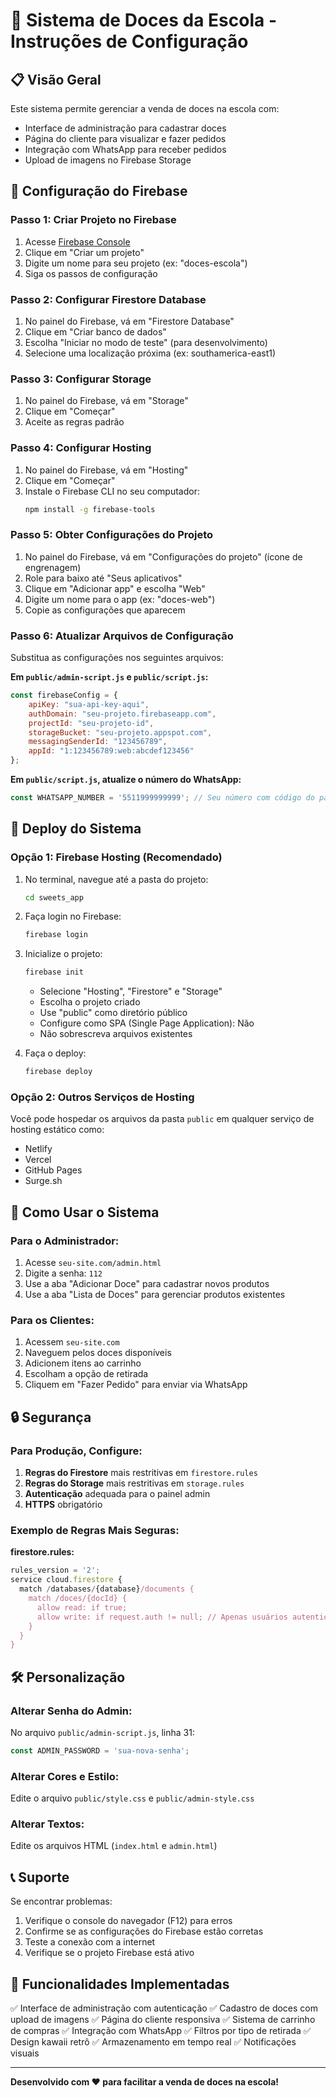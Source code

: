 # 🍭 Sistema de Doces da Escola - Instruções de Configuração

## 📋 Visão Geral

Este sistema permite gerenciar a venda de doces na escola com:
- Interface de administração para cadastrar doces
- Página do cliente para visualizar e fazer pedidos
- Integração com WhatsApp para receber pedidos
- Upload de imagens no Firebase Storage

## 🔧 Configuração do Firebase

### Passo 1: Criar Projeto no Firebase

1. Acesse [Firebase Console](https://console.firebase.google.com/)
2. Clique em "Criar um projeto"
3. Digite um nome para seu projeto (ex: "doces-escola")
4. Siga os passos de configuração

### Passo 2: Configurar Firestore Database

1. No painel do Firebase, vá em "Firestore Database"
2. Clique em "Criar banco de dados"
3. Escolha "Iniciar no modo de teste" (para desenvolvimento)
4. Selecione uma localização próxima (ex: southamerica-east1)

### Passo 3: Configurar Storage

1. No painel do Firebase, vá em "Storage"
2. Clique em "Começar"
3. Aceite as regras padrão

### Passo 4: Configurar Hosting

1. No painel do Firebase, vá em "Hosting"
2. Clique em "Começar"
3. Instale o Firebase CLI no seu computador:
   ```bash
   npm install -g firebase-tools
   ```

### Passo 5: Obter Configurações do Projeto

1. No painel do Firebase, vá em "Configurações do projeto" (ícone de engrenagem)
2. Role para baixo até "Seus aplicativos"
3. Clique em "Adicionar app" e escolha "Web"
4. Digite um nome para o app (ex: "doces-web")
5. Copie as configurações que aparecem

### Passo 6: Atualizar Arquivos de Configuração

Substitua as configurações nos seguintes arquivos:

**Em `public/admin-script.js` e `public/script.js`:**
```javascript
const firebaseConfig = {
    apiKey: "sua-api-key-aqui",
    authDomain: "seu-projeto.firebaseapp.com",
    projectId: "seu-projeto-id",
    storageBucket: "seu-projeto.appspot.com",
    messagingSenderId: "123456789",
    appId: "1:123456789:web:abcdef123456"
};
```

**Em `public/script.js`, atualize o número do WhatsApp:**
```javascript
const WHATSAPP_NUMBER = '5511999999999'; // Seu número com código do país e DDD
```

## 🚀 Deploy do Sistema

### Opção 1: Firebase Hosting (Recomendado)

1. No terminal, navegue até a pasta do projeto:
   ```bash
   cd sweets_app
   ```

2. Faça login no Firebase:
   ```bash
   firebase login
   ```

3. Inicialize o projeto:
   ```bash
   firebase init
   ```
   - Selecione "Hosting", "Firestore" e "Storage"
   - Escolha o projeto criado
   - Use "public" como diretório público
   - Configure como SPA (Single Page Application): Não
   - Não sobrescreva arquivos existentes

4. Faça o deploy:
   ```bash
   firebase deploy
   ```

### Opção 2: Outros Serviços de Hosting

Você pode hospedar os arquivos da pasta `public` em qualquer serviço de hosting estático como:
- Netlify
- Vercel
- GitHub Pages
- Surge.sh

## 📱 Como Usar o Sistema

### Para o Administrador:

1. Acesse `seu-site.com/admin.html`
2. Digite a senha: `112`
3. Use a aba "Adicionar Doce" para cadastrar novos produtos
4. Use a aba "Lista de Doces" para gerenciar produtos existentes

### Para os Clientes:

1. Acessem `seu-site.com`
2. Naveguem pelos doces disponíveis
3. Adicionem itens ao carrinho
4. Escolham a opção de retirada
5. Cliquem em "Fazer Pedido" para enviar via WhatsApp

## 🔒 Segurança

### Para Produção, Configure:

1. **Regras do Firestore** mais restritivas em `firestore.rules`
2. **Regras do Storage** mais restritivas em `storage.rules`
3. **Autenticação** adequada para o painel admin
4. **HTTPS** obrigatório

### Exemplo de Regras Mais Seguras:

**firestore.rules:**
```javascript
rules_version = '2';
service cloud.firestore {
  match /databases/{database}/documents {
    match /doces/{docId} {
      allow read: if true;
      allow write: if request.auth != null; // Apenas usuários autenticados
    }
  }
}
```

## 🛠️ Personalização

### Alterar Senha do Admin:
No arquivo `public/admin-script.js`, linha 31:
```javascript
const ADMIN_PASSWORD = 'sua-nova-senha';
```

### Alterar Cores e Estilo:
Edite o arquivo `public/style.css` e `public/admin-style.css`

### Alterar Textos:
Edite os arquivos HTML (`index.html` e `admin.html`)

## 📞 Suporte

Se encontrar problemas:
1. Verifique o console do navegador (F12) para erros
2. Confirme se as configurações do Firebase estão corretas
3. Teste a conexão com a internet
4. Verifique se o projeto Firebase está ativo

## 🎯 Funcionalidades Implementadas

✅ Interface de administração com autenticação
✅ Cadastro de doces com upload de imagens
✅ Página do cliente responsiva
✅ Sistema de carrinho de compras
✅ Integração com WhatsApp
✅ Filtros por tipo de retirada
✅ Design kawaii retrô
✅ Armazenamento em tempo real
✅ Notificações visuais

---

**Desenvolvido com ❤️ para facilitar a venda de doces na escola!**

